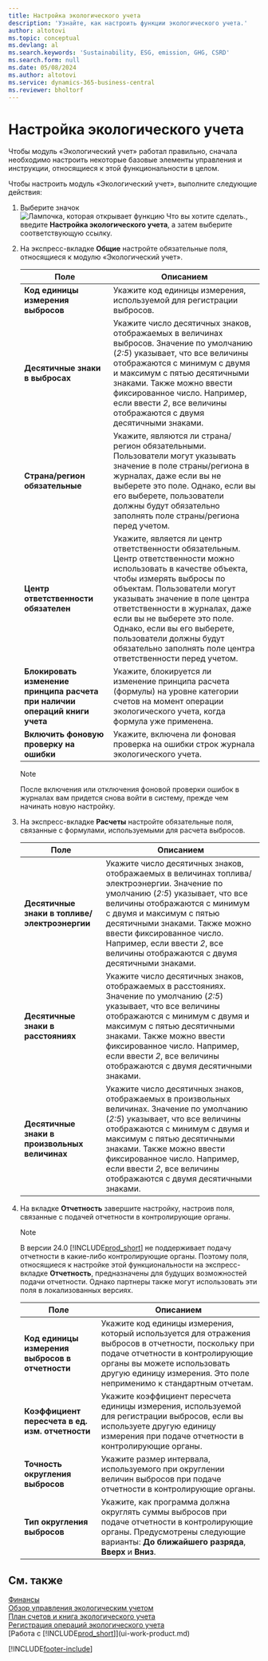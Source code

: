 ```yaml
---
title: Настройка экологического учета
description: 'Узнайте, как настроить функции экологического учета.'
author: altotovi
ms.topic: conceptual
ms.devlang: al
ms.search.keywords: 'Sustainability, ESG, emission, GHG, CSRD'
ms.search.form: null
ms.date: 05/08/2024
ms.author: altotovi
ms.service: dynamics-365-business-central
ms.reviewer: bholtorf
---
```


# Настройка экологического учета

Чтобы модуль «Экологический учет» работал правильно, сначала необходимо настроить некоторые базовые элементы управления и инструкции, относящиеся к этой функциональности в целом.

Чтобы настроить модуль «Экологический учет», выполните следующие действия:

1. Выберите значок ![Лампочка, которая открывает функцию Что вы хотите сделать.](media/ui-search/search_small.png "Что вы хотите сделать"), введите **Настройка экологического учета**, а затем выберите соответствующую ссылку.
2. На экспресс-вкладке **Общие** настройте обязательные поля, относящиеся к модулю «Экологический учет».

    | Поле | Описанием |
    |-------|-------------|
    | **Код единицы измерения выбросов** | Укажите код единицы измерения, используемой для регистрации выбросов. |
    | **Десятичные знаки в выбросах** | Укажите число десятичных знаков, отображаемых в величинах выбросов. Значение по умолчанию (*2:5*) указывает, что все величины отображаются с минимум с двумя и максимум с пятью десятичными знаками. Также можно ввести фиксированное число. Например, если ввести *2*, все величины отображаются с двумя десятичными знаками. |
    | **Страна/регион обязательные** | Укажите, являются ли страна/регион обязательными. Пользователи могут указывать значение в поле страны/региона в журналах, даже если вы не выберете это поле. Однако, если вы его выберете, пользователи должны будут обязательно заполнять поле страны/региона перед учетом. |
    | **Центр ответственности обязателен** | Укажите, является ли центр ответственности обязательным. Центр ответственности можно использовать в качестве объекта, чтобы измерять выбросы по объектам. Пользователи могут указывать значение в поле центра ответственности в журналах, даже если вы не выберете это поле. Однако, если вы его выберете, пользователи должны будут обязательно заполнять поле центра ответственности перед учетом. |
    | **Блокировать изменение принципа расчета при наличии операций книги учета** | Укажите, блокируется ли изменение принципа расчета (формулы) на уровне категории счетов на момент операции экологического учета, когда формула уже применена. |
    | **Включить фоновую проверку на ошибки** | Укажите, включена ли фоновая проверка на ошибки строк журнала экологического учета. |

    > [!NOTE]
    > После включения или отключения фоновой проверки ошибок в журналах вам придется снова войти в систему, прежде чем начинать новую настройку.

3. На экспресс-вкладке **Расчеты** настройте обязательные поля, связанные с формулами, используемыми для расчета выбросов.

    | Поле | Описанием |
    |-------|-------------|
    | **Десятичные знаки в топливе/электроэнергии** | Укажите число десятичных знаков, отображаемых в величинах топлива/электроэнергии. Значение по умолчанию (*2:5*) указывает, что все величины отображаются с минимум с двумя и максимум с пятью десятичными знаками. Также можно ввести фиксированное число. Например, если ввести *2*, все величины отображаются с двумя десятичными знаками. |
    | **Десятичные знаки в расстояниях** | Укажите число десятичных знаков, отображаемых в расстояниях. Значение по умолчанию (*2:5*) указывает, что все величины отображаются с минимум с двумя и максимум с пятью десятичными знаками. Также можно ввести фиксированное число. Например, если ввести *2*, все величины отображаются с двумя десятичными знаками. |
    | **Десятичные знаки в произвольных величинах** | Укажите число десятичных знаков, отображаемых в произвольных величинах. Значение по умолчанию (*2:5*) указывает, что все величины отображаются с минимум с двумя и максимум с пятью десятичными знаками. Также можно ввести фиксированное число. Например, если ввести *2*, все величины отображаются с двумя десятичными знаками. |

4. На вкладке **Отчетность** завершите настройку, настроив поля, связанные с подачей отчетности в контролирующие органы.

    > [!NOTE]
    > В версии 24.0 [!INCLUDE[prod_short](includes/prod_short.md)] не поддерживает подачу отчетности в какие-либо контролирующие органы. Поэтому поля, относящиеся к настройке этой функциональности на экспресс-вкладке **Отчетность**, предназначены для будущих возможностей подачи отчетности. Однако партнеры также могут использовать эти поля в локализованных версиях.

    | Поле | Описанием |
    |-------|-------------|
    | **Код единицы измерения выбросов в отчетности** | Укажите код единицы измерения, который используется для отражения выбросов в отчетности, поскольку при подаче отчетности в контролирующие органы вы можете использовать другую единицу измерения. Это поле неприменимо к стандартным отчетам. |
    | **Коэффициент пересчета в ед. изм. отчетности** | Укажите коэффициент пересчета единицы измерения, используемой для регистрации выбросов, если вы используете другую единицу измерения при подаче отчетности в контролирующие органы. |
    | **Точность округления выбросов** | Укажите размер интервала, используемого при округлении величин выбросов при подаче отчетности в контролирующие органы. |
    | **Тип округления выбросов** | Укажите, как программа должна округлять суммы выбросов при подаче отчетности в контролирующие органы. Предусмотрены следующие варианты: **До ближайшего разряда**, **Вверх** и **Вниз**. |

## См. также

[Финансы](finance.md)  
[Обзор управления экологическим учетом](finance-manage-sustainability.md)  
[План счетов и книга экологического учета](finance-sustainability-accounts-ledger.md)  
[Регистрация операций экологического учета](finance-sustainability-journal.md)  
[Работа с [!INCLUDE[prod_short](includes/prod_short.md)]](ui-work-product.md)  

[!INCLUDE[footer-include](includes/footer-banner.md)]
